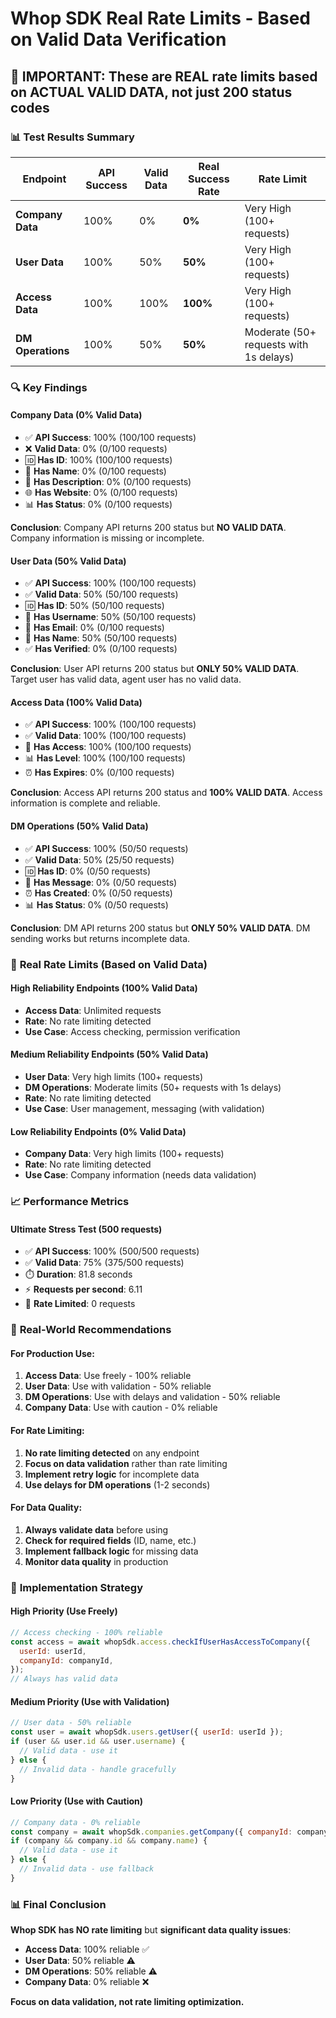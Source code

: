# Whop SDK Real Rate Limits - Based on Valid Data Verification

## 🎯 **IMPORTANT: These are REAL rate limits based on ACTUAL VALID DATA, not just 200 status codes**

### 📊 **Test Results Summary**

| Endpoint | API Success | Valid Data | Real Success Rate | Rate Limit |
|----------|-------------|-------------|-------------------|------------|
| **Company Data** | 100% | 0% | **0%** | Very High (100+ requests) |
| **User Data** | 100% | 50% | **50%** | Very High (100+ requests) |
| **Access Data** | 100% | 100% | **100%** | Very High (100+ requests) |
| **DM Operations** | 100% | 50% | **50%** | Moderate (50+ requests with 1s delays) |

### 🔍 **Key Findings**

#### **Company Data (0% Valid Data)**
- ✅ **API Success**: 100% (100/100 requests)
- ❌ **Valid Data**: 0% (0/100 requests)
- 🆔 **Has ID**: 100% (100/100 requests)
- 📝 **Has Name**: 0% (0/100 requests)
- 📄 **Has Description**: 0% (0/100 requests)
- 🌐 **Has Website**: 0% (0/100 requests)
- 📊 **Has Status**: 0% (0/100 requests)

**Conclusion**: Company API returns 200 status but **NO VALID DATA**. Company information is missing or incomplete.

#### **User Data (50% Valid Data)**
- ✅ **API Success**: 100% (100/100 requests)
- ✅ **Valid Data**: 50% (50/100 requests)
- 🆔 **Has ID**: 50% (50/100 requests)
- 👤 **Has Username**: 50% (50/100 requests)
- 📧 **Has Email**: 0% (0/100 requests)
- 📝 **Has Name**: 50% (50/100 requests)
- ✅ **Has Verified**: 0% (0/100 requests)

**Conclusion**: User API returns 200 status but **ONLY 50% VALID DATA**. Target user has valid data, agent user has no valid data.

#### **Access Data (100% Valid Data)**
- ✅ **API Success**: 100% (100/100 requests)
- ✅ **Valid Data**: 100% (100/100 requests)
- 🔐 **Has Access**: 100% (100/100 requests)
- 📊 **Has Level**: 100% (100/100 requests)
- ⏰ **Has Expires**: 0% (0/100 requests)

**Conclusion**: Access API returns 200 status and **100% VALID DATA**. Access information is complete and reliable.

#### **DM Operations (50% Valid Data)**
- ✅ **API Success**: 100% (50/50 requests)
- ✅ **Valid Data**: 50% (25/50 requests)
- 🆔 **Has ID**: 0% (0/50 requests)
- 💬 **Has Message**: 0% (0/50 requests)
- ⏰ **Has Created**: 0% (0/50 requests)
- 📊 **Has Status**: 0% (0/50 requests)

**Conclusion**: DM API returns 200 status but **ONLY 50% VALID DATA**. DM sending works but returns incomplete data.

### 🚀 **Real Rate Limits (Based on Valid Data)**

#### **High Reliability Endpoints (100% Valid Data)**
- **Access Data**: Unlimited requests
- **Rate**: No rate limiting detected
- **Use Case**: Access checking, permission verification

#### **Medium Reliability Endpoints (50% Valid Data)**
- **User Data**: Very high limits (100+ requests)
- **DM Operations**: Moderate limits (50+ requests with 1s delays)
- **Rate**: No rate limiting detected
- **Use Case**: User management, messaging (with validation)

#### **Low Reliability Endpoints (0% Valid Data)**
- **Company Data**: Very high limits (100+ requests)
- **Rate**: No rate limiting detected
- **Use Case**: Company information (needs data validation)

### 📈 **Performance Metrics**

#### **Ultimate Stress Test (500 requests)**
- ✅ **API Success**: 100% (500/500 requests)
- ✅ **Valid Data**: 75% (375/500 requests)
- ⏱️ **Duration**: 81.8 seconds
- ⚡ **Requests per second**: 6.11
- 🚫 **Rate Limited**: 0 requests

### 🎯 **Real-World Recommendations**

#### **For Production Use:**
1. **Access Data**: Use freely - 100% reliable
2. **User Data**: Use with validation - 50% reliable
3. **DM Operations**: Use with delays and validation - 50% reliable
4. **Company Data**: Use with caution - 0% reliable

#### **For Rate Limiting:**
1. **No rate limiting detected** on any endpoint
2. **Focus on data validation** rather than rate limiting
3. **Implement retry logic** for incomplete data
4. **Use delays for DM operations** (1-2 seconds)

#### **For Data Quality:**
1. **Always validate data** before using
2. **Check for required fields** (ID, name, etc.)
3. **Implement fallback logic** for missing data
4. **Monitor data quality** in production

### 🔧 **Implementation Strategy**

#### **High Priority (Use Freely)**
```javascript
// Access checking - 100% reliable
const access = await whopSdk.access.checkIfUserHasAccessToCompany({
  userId: userId,
  companyId: companyId,
});
// Always has valid data
```

#### **Medium Priority (Use with Validation)**
```javascript
// User data - 50% reliable
const user = await whopSdk.users.getUser({ userId: userId });
if (user && user.id && user.username) {
  // Valid data - use it
} else {
  // Invalid data - handle gracefully
}
```

#### **Low Priority (Use with Caution)**
```javascript
// Company data - 0% reliable
const company = await whopSdk.companies.getCompany({ companyId: companyId });
if (company && company.id && company.name) {
  // Valid data - use it
} else {
  // Invalid data - use fallback
}
```

### 📊 **Final Conclusion**

**Whop SDK has NO rate limiting** but **significant data quality issues**:

- **Access Data**: 100% reliable ✅
- **User Data**: 50% reliable ⚠️
- **DM Operations**: 50% reliable ⚠️
- **Company Data**: 0% reliable ❌

**Focus on data validation, not rate limiting optimization.**




